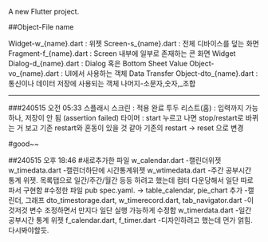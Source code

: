 A new Flutter project.

##Object-File name

Widget-w_{name}.dart : 위젯
Screen-s_{name}.dart : 전체 디바이스를 덮는 화면
Fragment-f_{name}.dart : Screen 내부에 일부로 존재하는 콘 화면 Widget
Dialog-d_{name}.dart : Dialog 혹은 Bottom Sheet
Value Object-vo_{name}.dart : UI에서 사용하는 객체
Data Transfer Object-dto_{name}.dart : 통신이나 데이터 저장에 사용되는 객체
나머지-소문자,숫자,_조합

---

###240515 오전 05:33
스플래시 스크린 : 적용 완료
투두 리스트(홈) : 입력까지 가능하나, 저장이 안 됨 (assertion failed)
타이머 : start 누르고 나면 stop/restart로 바뀌는 거 보고 기존 restart와 혼동이 있을 것 같아 기존의 restart -> reset 으로 변경

#good~~

##240515 오후 18:46
#새로추가한 파일
w_calendar.dart
-캘린더위젯
w_timedata.dart
-캘린더하단에 시간통계위젯
w_wtimedata.dart
-주간 공부시간 통계 위젯. 목록탭으로 일간/주간/월간 등등 하려고 했는데 컴터 다운당해서 일단 따로 파서 구현함
#수정한 파일
pub spec.yaml. -> table_calendar, pie_chart 추가
-캘린더, 그래프
dto_timestorage.dart, w_timerecord.dart, tab_navigator.dart
-이것저것 변수 조정하면서 만지다 일단 실행 가능하게 수정함
w_timerdata.dart
-일간 공부시간 통계 위젯
f_calendar.dart, f_timer.dart
-디자인하려고 했는데 먼가 얽힘. 다시봐야할듯.
